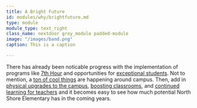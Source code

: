 ```yaml
---
title: A Bright Future
id: modules/why/brightfuture.md
type: module
module_type: text_right
class_name: nextdoor grey_module padded-module
image: "/images/band.png"
caption: This is a caption

---
```

There has already been noticable progress with the implementation of programs like [7th Hour](#) and opportunities for [exceptional students](#). Not to mention, a [ton of cool things](#) are happening around campus. Then, add in [physical upgrades to the campus](#), [boosting classrooms](#), and [continued learning for teachers](#) and it becomes easy to see how much potential North Shore Elementary has in the coming years.